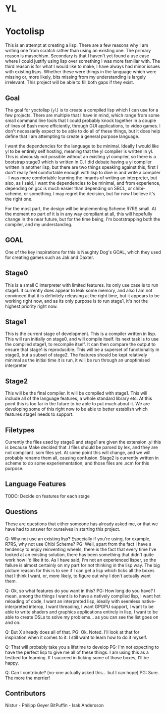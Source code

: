 YL
==
Yoctolisp
=========

This is an attempt at creating a lisp. There are a few reasons why I
am writing one from scratch rather than using an existing one. The
primary reason is masochism. Secondary is that I haven't yet found a
use case where I could justify using lisp over something I was more
familiar with. The third reason is for what I would like to make, I
have always had minor issues with existing lisps. Whether these were
things in the language which were missing or, more likely, bits
missing from my understanding is largely irrelevant. This project will
be able to fill both gaps if they exist.

Goal
----
The goal for yoctolisp (`yl`) is to create a compiled lisp which I can
use for a few projects. There are multiple that I have in mind, which
range from some small command line tools that I could probably knock
together in a couple of lines of Bash more efficiently, through GUI
applications, to video games. I don't necessarily expect to be able to
do all of these things, but it does help define that I am attempting
to create a general purpose language.

I want the dependencies for the language to be minimal. Ideally I
would like yl to be entirely self hosting, meaning that the yl
compiler is written in yl. This is obviously not possible without an
existing yl compiler, so there is a bootstrap stage0 which is written
in C. I did debate having a yl compiler written in another lisp, but
there are two things speaking against this, first I don't really feel
comfortable enough with lisp to dive in and write a compiler - I was
more comfortable learning the innards of writing an interpreter, but
also, as I said, I want the dependencies to be minimal, and from
experience, depending on gcc is much easier than depending on SBCL, or
chibi-scheme, or something. I may regret the decision, but for now I
believe it's the right one.

For the most part, the design will be implementing Scheme R7RS
small. At the moment no part of it is in any way compliant at all,
this will hopefully change in the near future, but for the time being,
I'm bootstrapping both the compiler, and my understanding.

GOAL
----
One of the key inspirations for this is Naughty Dog's GOAL, which they
used for creating games such as Jak and Daxter.

Stage0
------
This is a small C interpreter with limited features. Its only use case
is to run stage1. It currently does appear to leak some memory, and
also I am not convinced that it is definitely releasing at the right
time, but it appears to be working right now, and as its only purpose
is to run stage1, it's not the highest priority right now.

Stage1
------
This is the current stage of development. This is a compiler written
in lisp. This will run initially on stage0, and will compile
itself. Its next task is to use the compiled stage1, to recompile
itself. It can then compare the output to ensure that stage1 is
reproducible. This will be a superset of functionality in stage0, but
a subset of stage2. The features should be kept relatively minimal as
the initial time it is run, it will be run through an unoptimised
interpreter

Stage2
------
This will be the final compiler. It will be compiled with stage1. This
will include all of the language features, a whole standard library
etc. At this point this is too far in the future to be able to put
much about it. We are developing some of this right now to be able to
better establish which features stage1 needs to support.

Filetypes
---------
Currently the files used by stage0 and stage1 are given the extension
.yl this is because Make decided that .l files should be parsed by
lex, and they are not compliant .scm files yet. At some point this
will change, and we will probably rename them all, causing
confusion. Stage2 is currently written in scheme to do some
experiementation, and those files are .scm for this purpose.

Language Features
-----------------
TODO: Decide on features for each stage

Questions
---------
These are questions that either someone has already asked me, or that
we have had to answer for ourselves in starting this project.

Q: Why not use an existing lisp? Especially if you're using, for
example, R7RS, why not use Chibi Scheme?
PG: Well, apart from the fact I have a tendency to enjoy reinventing
wheels, there is the fact that every time I've looked at an existing
solution, there has been something that didn't quite work how I'd like
it to. As I have said, I'm not an experienced lisper, so the failure
is almost certainly on my part for not thinking in the lisp way. The
big picture reason for this is to see if I can get a lisp which ticks
all the boxes that I think I want, or, more likely, to figure out why
I don't actually want them.

Q: Ok, so what features do you want in this?
PG: How long do you have? I mean, among the things I want is to have a
natively compiled lisp, I want hot reloading of code, I want an
interpreted lisp, ideally with seemless native-interpreted interop, I
want threading, I want GPGPU support, I want to be able to write
shaders and graphics applications entirely in lisp, I want to be able
to create DSLs to solve my problems... as you can see the list goes on
and on.

Q: But X already does all of that.
PG: Ok. Noted. I'll look at that for inspiration when it comes to
it. I still want to learn how to do it myself.

Q: That will probably take you a lifetime to develop
PG: I'm not expecting to have the perfect lisp to give me all of these
things. I am using this as a testbed for learning. If I succeed in
ticking some of those boxes, I'll be happy. 

Q: Can I contribute?
(no-one actually asked this... but I can hope)
PG: Sure. The more the merrier!

Contributors
------------
Nistur - Philipp Geyer
BitPuffin - Isak Andersson